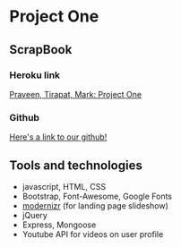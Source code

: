 # Project One

## ScrapBook

### Heroku link
[Praveen, Tirapat, Mark: Project One](http://ptm-project.herokuapp.com)

### Github
[Here's a link to our github!](https://git.generalassemb.ly/markman0922/ptm-project)

## Tools and technologies
 - javascript, HTML, CSS
 - Bootstrap, Font-Awesome, Google Fonts
 - [modernizr](https://modernizr.com/docs) (for landing page slideshow)
 - jQuery
 - Express, Mongoose
 - Youtube API for videos on user profile
